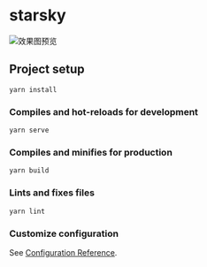 # starsky

![效果图预览](https://i.loli.net/2021/03/09/iLQ9D2nKEXW57Pl.png)

## Project setup
```
yarn install
```

### Compiles and hot-reloads for development
```
yarn serve
```

### Compiles and minifies for production
```
yarn build
```

### Lints and fixes files
```
yarn lint
```

### Customize configuration
See [Configuration Reference](https://cli.vuejs.org/config/).
